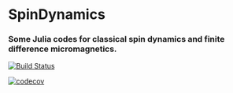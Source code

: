# SpinDynamics
### Some Julia codes for classical spin dynamics and finite difference micromagnetics.

[![Build Status](https://travis-ci.org/ww1g11/SpinDynamics.svg?branch=master)](https://travis-ci.org/ww1g11/SpinDynamics)

[![codecov](https://codecov.io/gh/ww1g11/SpinDynamics/branch/master/graph/badge.svg)](https://codecov.io/gh/ww1g11/SpinDynamics)
